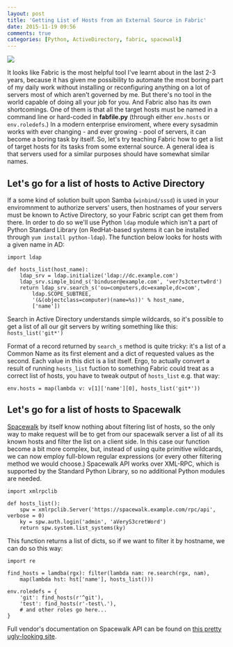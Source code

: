 ```yaml
---
layout: post
title: 'Getting List of Hosts from an External Source in Fabric'
date: 2015-11-19 09:56
comments: true
categories: [Python, ActiveDirectory, fabric, spacewalk]
---
```

![](http://uploads6.wikiart.org/images/gustave-dore/don-quixote-93.jpg)

It looks like Fabric is the most helpful tool I've learnt about in the last 2-3 years, because it has given me possibility to automate the most boring part of my daily work without installing or reconfiguring anything on a lot of servers most of which aren't governed by me. But there's no tool in the world capable of doing all your job for you. And Fabric also has its own shortcomings. One of them is that all the target hosts must be named in a command line or hard-coded in **fabfile.py** (through either `env.hosts` or `env.roledefs`.) In a modern enterprise enviroment, where every sysadmin works with ever changing - and ever growing - pool of servers, it can become a boring task by itself. So, let's try teaching Fabric how to get a list of target hosts for its tasks from some external source. A general idea is that servers used for a similar purposes should have somewhat similar names.

## Let's go for a list of hosts to Active Directory

If a some kind of solution built upon Samba (`winbind/sssd`) is used in your enviromnment to authorize servers' users, then hostnames of your servers must be known to Active Directory, so your Fabric script can get them from there. In order to do so we'll use Python `ldap` module which isn't a part of Python Standard Library (on RedHat-based systems it can be installed through `yum install python-ldap`). The function below looks for hosts with a given name in AD:

```
import ldap

def hosts_list(host_name):
	ldap_srv = ldap.initialize('ldap://dc.example.com')
	ldap_srv.simple_bind_s('binduser@example.com', 'ver7s3ctertw0rd')
	return ldap_srv.search_s('ou=computers,dc=example,dc=com',
		ldap.SCOPE_SUBTREE,
		'(&(objectclass=computer)(name=%s))' % host_name,
		['name'])
```
 
Search in Active Directory understands simple wildcards, so it's possible to get a list of all our git servers by writing something like this: `hosts_list('git*')`

Format of a record returned by `search_s` method is quite tricky: it's a list of a Common Name as its first element and a dict of requested values as the second. Each value in this dict is a list itself. Ergo, to actually convert a result of running `hosts_list` fuction to something Fabric could treat as a correct list of hosts, you have to tweak output of `hosts_list` e.g. that way:

```
env.hosts = map(lambda v: v[1]['name'][0], hosts_list('git*'))
```

## Let's go for a list of hosts to Spacewalk

[Spacewalk](http://www.spacewalkproject.org/) by itself know nothing about filtering list of hosts, so the only way to make request will be to get from our spacewalk server a list of all its known hosts and filter the list on a client side. In this case our function become a bit more complex, but, instead of using quite primitive wildcards, we can now employ full-blown regular expressions (or every other filtering method we would choose.) Spacewalk API works over XML-RPC, which is supported by the Standard Python Library, so no additional Python modules are needed.

```
import xmlrpclib

def hosts_list():
	spw = xmlrpclib.Server('https://spacewalk.example.com/rpc/api', verbose = 0)
	ky = spw.auth.login('admin', 'aVeryS3cretWord')
	return spw.system.list_systems(ky)
```

This function returns a list of dicts, so if we want to filter it by hostname, we can do so this way:

```
import re

find_hosts = lamdba(rgx): filter(lambda nam: re.search(rgx, nam),
  	map(lambda hst: hst['name'], hosts_list()))
    
env.roledefs = {
	'git': find_hosts(r'^git'),
	'test': find_hosts(r'-test\.'),
	# and other roles go here...
}
```

Full vendor's documentation on Spacewalk API can be found on [this pretty ugly-looking site](http://www.spacewalkproject.org/documentation/api/).
